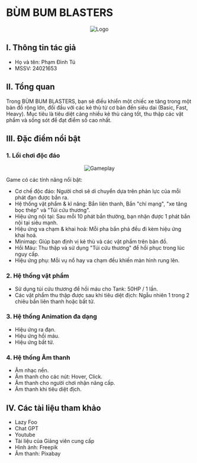 # BÙM BUM BLASTERS

<p align="center">
  <img src="https://i.imgur.com/J2EYArU.png" alt="Logo">
</p>

## I. Thông tin tác giả
- Họ và tên: Phạm Đình Tú  
- MSSV: 24021653

## II. Tổng quan
Trong BÙM BUM BLASTERS, bạn sẽ điều khiển một chiếc xe tăng trong một bản đồ rộng lớn, đối đầu với các kẻ thù từ cơ bản đến siêu dai (Basic, Fast, Heavy). Mục tiêu là tiêu diệt càng nhiều kẻ thù càng tốt, thu thập các vật phẩm và sống sót để đạt điểm số cao nhất. 
## III. Đặc điểm nổi bật
### 1. Lối chơi độc đáo

<p align="center">
  <img src="https://cdn-img.upanhlaylink.com/img/image_20250521de293f0e82b54c8175abf9da707efd13.jpg" alt="Gameplay">
</p>

Game có các tính năng nổi bật:
- Cơ chế độc đáo: Người chơi sẽ di chuyển dựa trên phản lực của mỗi phát đạn được bắn ra.
- Hệ thống vật phẩm & kĩ năng: Bắn liên thanh, Bắn "chí mạng", "xe tăng bọc thép" và "Túi cứu thương".
- Hiệu ứng nội tại: Sau mỗi 10 phát bắn thường, bạn nhận được 1 phát bắn nội tại siêu mạnh.
- Hiệu ứng va chạm & khai hoả: Mỗi pha bắn phá đều đi kèm hiệu ứng khai hoả.
- Minimap: Giúp bạn định vị kẻ thù và các vật phẩm trên bản đồ.
- Hồi Máu: Thu thập và sử dụng "Túi cứu thương" để hồi phục trong lúc nguy cấp.
- Hiệu ứng phụ: Mỗi vụ nổ hay va chạm đều khiến màn hình rung lên.

### 2. Hệ thống vật phẩm
- Sử dụng túi cứu thương để hồi máu cho Tank: 50HP / 1 lần.
- Các vật phẩm thu thập được sau khi tiêu diệt địch: Ngẫu nhiên 1 trong 2 chiêu bắn liên thanh hoặc bất tử.

### 3. Hệ thống Animation đa dạng
- Hiệu ứng ra đạn.
- Hiệu ứng hồi máu.
- Hiệu ứng bất tử.

### 4. Hệ thống Âm thanh
- Âm nhạc nền.
- Âm thanh cho các nút: Hover, Click.
- Âm thanh cho người chơi nhận nâng cấp.
- Âm thanh khi tiêu diệt địch.

## IV. Các tài liệu tham khảo
- Lazy Foo
- Chat GPT
- Youtube
- Tài liệu của Giảng viên cung cấp
- Hình ảnh: Freepik
- Âm thanh: Pixabay
